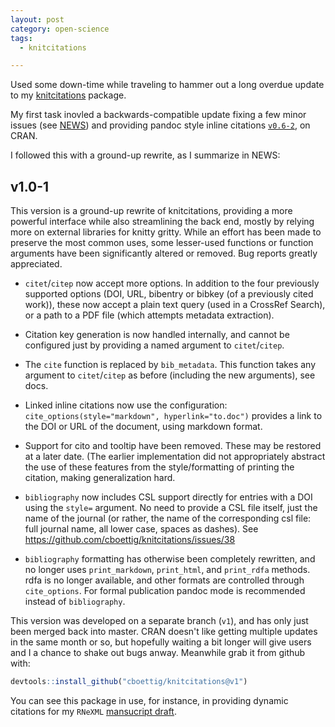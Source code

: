 ```yaml
---
layout: post
category: open-science
tags:
  - knitcitations

---
```




Used some down-time while traveling to hammer out a long overdue update to my [knitcitations](https://github.com/cboettig/knitcitations) package.

My first task inovled a backwards-compatible update fixing a few minor issues (see [NEWS](https://github.com/cboettig/knitcitations/blob/master/NEWS)) and providing pandoc style inline citations [`v0.6-2`](https://github.com/cboettig/knitcitations/releases/tag/v0.6-2), on CRAN.

I followed this with a ground-up rewrite, as I summarize in NEWS:

## v1.0-1

This version is a ground-up rewrite of knitcitations, providing a more powerful interface while also streamlining the back end, mostly by relying more on external libraries for knitty gritty. While an effort has been made to preserve the most common uses, some lesser-used functions or function arguments have been significantly altered or removed. Bug reports greatly appreciated.

- `citet`/`citep` now accept more options.  In addition to the four previously supported options (DOI, URL, bibentry or bibkey (of a previously cited work)), these now accept a plain text query (used in a CrossRef Search), or a path to a PDF file (which attempts metadata extraction).

- Citation key generation is now handled internally, and cannot be configured just by providing a named argument to `citet`/`citep`.

- The `cite` function is replaced by `bib_metadata`.  This function takes any argument to `citet`/`citep` as before (including the new arguments), see docs.

- Linked inline citations now use the configuration: `cite_options(style="markdown", hyperlink="to.doc")` provides a link to the DOI or URL of the document, using markdown format.

- Support for cito and tooltip have been removed.  These may be restored at a later date.  (The earlier implementation did not appropriately abstract the use of these features from the style/formatting of printing the citation, making generalization hard.

- `bibliography` now includes CSL support directly for entries with a DOI using the `style=` argument.  No need to provide a CSL file itself, just the name of the journal (or rather, the name of the corresponding csl file: full journal name, all lower case, spaces as dashes). See https://github.com/cboettig/knitcitations/issues/38

- `bibliography` formatting has otherwise been completely rewritten, and no longer uses `print_markdown`, `print_html`, and `print_rdfa` methods.  rdfa is no longer available, and other formats are controlled through `cite_options`.  For formal publication pandoc mode is recommended instead of `bibliography`.

This version was developed on a separate branch (`v1`), and has only just been merged back into master.  CRAN doesn't like getting multiple updates in the same month or so, but hopefully waiting a bit longer will give users and I a chance to shake out bugs anway. Meanwhile grab it from github with:

```r
devtools::install_github("cboettig/knitcitations@v1")
```

You can see this package in use, for instance, in providing dynamic citations for my `RNeXML` [mansucript draft](https://github.com/ropensci/RNeXML/blob/7a6be7bd0106bc91a5586ee614b3cf5249627692/manuscripts/manuscript.Rmd).




